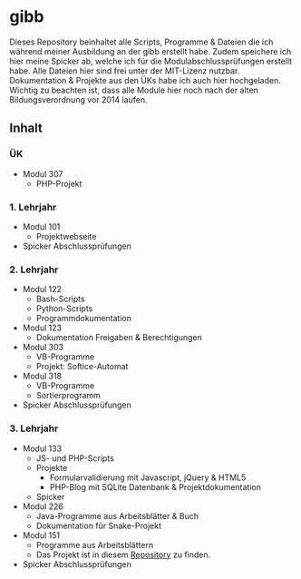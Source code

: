 # gibb
Dieses Repository beinhaltet alle Scripts, Programme & Dateien die ich während meiner Ausbildung an der gibb erstellt habe. Zudem speichere ich hier meine Spicker ab, welche ich für die Modulabschlussprüfungen erstellt habe. Alle Dateien hier sind frei unter der MIT-Lizenz nutzbar. Dokumentation & Projekte aus den ÜKs habe ich auch hier hochgeladen. Wichtig zu beachten ist, dass alle Module hier noch nach der alten Bildungsverordnung vor 2014 laufen. 

## Inhalt
### ÜK
* Modul 307
  * PHP-Projekt

### 1. Lehrjahr
* Modul 101
  * Projektwebseite
* Spicker Abschlussprüfungen

### 2. Lehrjahr
* Modul 122
  * Bash-Scripts
  * Python-Scripts
  * Programmdokumentation
* Modul 123
  * Dokumentation Freigaben & Berechtigungen
* Modul 303
  * VB-Programme
  * Projekt: Softice-Automat
* Modul 318
  * VB-Programme
  * Sortierprogramm
* Spicker Abschlussprüfungen

### 3. Lehrjahr
* Modul 133
  * JS- und PHP-Scripts
  * Projekte
    * Formularvalidierung mit Javascript, jQuery & HTML5
    * PHP-Blog mit SQLite Datenbank & Projektdokumentation
  * Spicker
* Modul 226
  * Java-Programme aus Arbeitsblätter & Buch
  * Dokumentation für Snake-Projekt
* Modul 151
  * Programme aus Arbeitsblättern 
  * Das Projekt ist in diesem [Repository](https://github.com/severinkaderli/Modul151-Projekt) zu finden.
* Spicker Abschlussprüfungen
